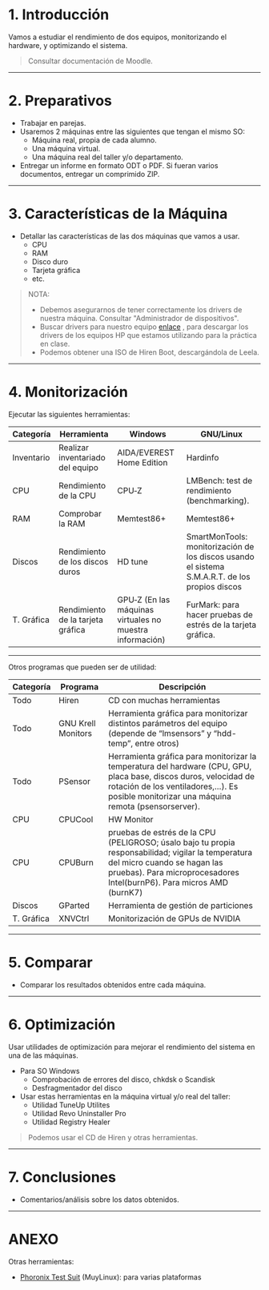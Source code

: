 

# 1. Introducción

Vamos a estudiar el rendimiento de dos equipos, monitorizando el hardware,
y optimizando el sistema.

> Consultar documentación de Moodle.

---

# 2. Preparativos

* Trabajar en parejas.
* Usaremos 2 máquinas entre las siguientes que tengan el mismo SO:
    * Máquina real, propia de cada alumno.
    * Una máquina virtual.
    * Una máquina real del taller y/o departamento.
* Entregar un informe en formato ODT o PDF. Si fueran varios documentos,
entregar un comprimido ZIP.

---

# 3. Características de la Máquina

* Detallar las características de las dos máquinas que vamos a usar.
    * CPU
    * RAM
    * Disco duro
    * Tarjeta gráfica
    * etc.

> NOTA:
> * Debemos asegurarnos de tener correctamente los drivers de nuestra máquina. Consultar "Administrador de dispositivos".
> * Buscar drivers para nuestro equipo [enlace](https://support.hp.com/es-es/product/hp-compaq-dx6100-microtower-pc/402168/drivers)
, para descargar los drivers de los equipos HP que estamos utilizando para la práctica en clase.
> * Podemos obtener una ISO de Hiren Boot, descargándola de Leela.

---

# 4. Monitorización

Ejecutar las siguientes herramientas:

| Categoría | Herramienta | Windows | GNU/Linux |
| --------- | ----------- | ------- | --------- |
| Inventario | Realizar inventariado del equipo | AIDA/EVEREST Home Edition | Hardinfo |
| CPU | Rendimiento de la CPU | CPU‐Z | LMBench: test de rendimiento (benchmarking). |
| RAM | Comprobar la RAM | Memtest86+ | Memtest86+ |
| Discos | Rendimiento de los discos duros | HD tune | SmartMonTools: monitorización de los discos usando el sistema S.M.A.R.T. de los propios discos |
| T. Gráfica | Rendimiento de la tarjeta gráfica | GPU‐Z (En las máquinas virtuales no muestra información) | FurMark: para hacer pruebas de estrés de la tarjeta gráfica.|

---

Otros programas que pueden ser de utilidad:

| Categoría | Programa | Descripción |
| --------- | -------- | ----------- |
| Todo      | Hiren | CD con muchas herramientas |
| Todo      | GNU Krell Monitors | Herramienta gráfica para monitorizar distintos parámetros del equipo (depende de “lmsensors” y “hdd-temp”, entre otros) |
| Todo | PSensor | Herramienta gráfica para monitorizar la temperatura del hardware (CPU, GPU, placa base, discos duros, velocidad de rotación de los ventiladores,…). Es posible monitorizar una máquina remota (psensorserver). |
| CPU | CPUCool | HW Monitor |
| CPU | CPUBurn | pruebas de estrés de la CPU (PELIGROSO; úsalo bajo tu propia responsabilidad; vigilar la temperatura del micro cuando se hagan las pruebas). Para microprocesadores Intel(burnP6). Para micros AMD (burnK7) |
| Discos | GParted | Herramienta de gestión de particiones |
| T. Gráfica | XNVCtrl | Monitorización de GPUs de NVIDIA |

---

# 5. Comparar

* Comparar los resultados obtenidos entre cada máquina.

---

# 6. Optimización

Usar utilidades de optimización para mejorar el rendimiento del sistema en una de las máquinas.
* Para SO Windows
    * Comprobación de errores del disco, chkdsk o Scandisk
    * Desfragmentador del disco
* Usar estas herramientas en la máquina virtual y/o real del taller:
    * Utilidad TuneUp Utilites
    * Utilidad Revo Uninstaller Pro
    * Utilidad Registry Healer

> Podemos usar el CD de Hiren y otras herramientas.

---

# 7. Conclusiones

* Comentarios/análisis sobre los datos obtenidos.

---

# ANEXO

Otras herramientas:
* [Phoronix Test Suit](www.phoronix-test-suit.com) (MuyLinux): para varias plataformas
